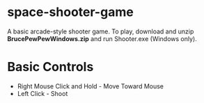 # space-shooter-game
A basic arcade-style shooter game. 
To play, download and unzip **BrucePewPewWindows.zip** and run Shooter.exe (Windows only).

# Basic Controls
- Right Mouse Click and Hold - Move Toward Mouse
- Left Click - Shoot